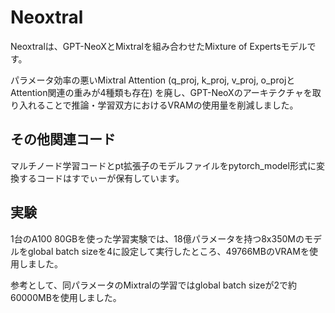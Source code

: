 # Neoxtral
Neoxtralは、GPT-NeoXとMixtralを組み合わせたMixture of Expertsモデルです。

パラメータ効率の悪いMixtral Attention (q_proj, k_proj, v_proj, o_projとAttention関連の重みが4種類も存在) を廃し、GPT-NeoXのアーキテクチャを取り入れることで推論・学習双方におけるVRAMの使用量を削減しました。

## その他関連コード
マルチノード学習コードとpt拡張子のモデルファイルをpytorch_model形式に変換するコードはすでぃーが保有しています。

## 実験
1台のA100 80GBを使った学習実験では、18億パラメータを持つ8x350Mのモデルをglobal batch sizeを4に設定して実行したところ、49766MBのVRAMを使用しました。

参考として、同パラメータのMixtralの学習ではglobal batch sizeが2で約60000MBを使用しました。
